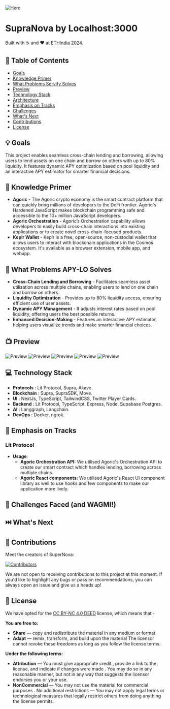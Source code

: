 ![Hero](ui/src/assets/Hero.png)

# SupraNova by Localhost:3000

Built with ☕ and ❤️ at [ETHIndia 2024](https://ethindia2024.devfolio.co/).

## 📝 Table of Contents

- [Goals](https://github.com/karanpargal/SupraNova?tab=readme-ov-file#-goals)
- [Knowledge Primer](https://github.com/karanpargal/supraNova?tab=readme-ov-file#-knowledge-primer)
- [What Problems Servify Solves](https://github.com/karanpargal/SupraNova?tab=readme-ov-file#-what-problems-servify-solves)
- [Preview](https://github.com/karanpargal/SupraNova?tab=readme-ov-file#-preview)
- [Technology Stack](https://github.com/karanpargal/SupraNova?tab=readme-ov-file#-technology-stack)
- [Architecture](https://github.com/karanpargal/SupraNova?tab=readme-ov-file#-architecture)
- [Emphasis on Tracks](https://github.com/karanpargal/SupraNova?tab=readme-ov-file#-emphasis-on-tracks)
- [Challenges](https://github.com/karanpargal/SupraNova?tab=readme-ov-file#-challenges)
- [What's Next](https://github.com/karanpargal/SupraNova?tab=readme-ov-file#%EF%B8%8F-whats-next)
- [Contributions](https://github.com/karanpargal/SupraNova?tab=readme-ov-file#-contributions)
- [License](https://github.com/karanpargal/SupraNova?tab=readme-ov-file#-license)

## 💡 Goals

This project enables seamless cross-chain lending and borrowing, allowing users to lend assets on one chain and borrow on others with up to 80% liquidity. It features dynamic APY optimization based on pool liquidity and an interactive APY estimator for smarter financial decisions.

## 🧠 Knowledge Primer
- **Agoric** - The Agoric crypto economy is the smart contract platform that can quickly bring millions of developers to the DeFi frontier. Agoric's Hardened JavaScript makes blockchain programming safe and accessible to the 10+ million JavaScript developers.
- **Agoric Orchestration** - Agoric’s Orchestration capability allows developers to easily build cross-chain interactions into existing applications or to create novel cross-chain-focused products.
- **Keplr Wallet** - Keplr is a free, open-source, non-custodial wallet that allows users to interact with blockchain applications in the Cosmos ecosystem. It's available as a browser extension, mobile app, and webapp.

## 🚩 What Problems APY-LO Solves
- **Cross-Chain Lending and Borrowing** - Facilitates seamless asset utilization across multiple chains, enabling users to lend on one chain and borrow on others.
- **Liquidity Optimization** - Provides up to 80% liquidity access, ensuring efficient use of user assets.
- **Dynamic APY Management** - It adjusts interest rates based on pool liquidity, offering users the best possible returns.
- **Enhanced Decision-Making** - Features an interactive APY estimator, helping users visualize trends and make smarter financial choices.

## 📺 Preview
![Preview](ui/src/assets/demo1.png)
![Preview](ui/src/assets/demo2.png)
![Preview](ui/src/assets/demo3.png)
![Preview](ui/src/assets/demo4.png)
![Preview](ui/src/assets/demo5.png)

## 💻 Technology Stack

- **Protocols** : Lit Protocol, Supra, Akave.
- **Blockchain** : Supra, SupraSDK, Move.
- **UI** : NextJs, TypeScript, TailwindCSS, Twitter Player Cards.
- **Backend** : Lit Protocol, TypeScript, Express, Node, Supabase Postgres.
- **AI** : Langgraph, Langchain.
- **DevOps** : Docker, ngrok.

## 👔 Emphasis on Tracks

### Lit Protocol

- **Usage**:
  - **Agoric Orchestration API:** We utilised Agoric's Orchestration API to create our smart contract which handles lending, borrowing across multiple chains.
  - **Agoric React components:** We utilised Agoric's React UI component library as well to use hooks and few components to make our application more lively.

## 💪 Challenges Faced (and WAGMI!)


## ⏭️ What's Next


## 🤝 Contributions

Meet the creators of SuperNova:

<a href="https://github.com/karanpargal/SuperNova/graphs/contributors">
<img src="https://contrib.rocks/image?repo=karanpargal/SuperNova" alt="Contributors">
</a>

We are not open to receiving contributions to this project at this moment. If you'd like to highlight any bugs or pass on recommendations, you can always open an issue and give us a heads up!

## 📜 License

We have opted for the [CC BY-NC 4.0 DEED](https://creativecommons.org/licenses/by-nc/4.0/) license, which means that -

**You are free to:**

- **Share** — copy and redistribute the material in any medium or format
- **Adapt** — remix, transform, and build upon the material
  The licensor cannot revoke these freedoms as long as you follow the license terms.

**Under the following terms:**

- **Attribution** — You must give appropriate credit , provide a link to the license, and indicate if changes were made . You may do so in any reasonable manner, but not in any way that suggests the licensor endorses you or your use.
- **NonCommercial** — You may not use the material for commercial purposes .
  No additional restrictions — You may not apply legal terms or technological measures that legally restrict others from doing anything the license permits.
